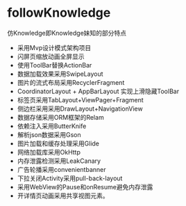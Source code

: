 # followKnowledge
仿Knowledge即Knowledge妹知的部分特点
 - 采用Mvp设计模式架构项目
 - 闪屏页缩放动画全屏显示
 - 使用ToolBar替换ActionBar
 - 数据加载效果采用SwipeLayout
 - 图片的流式布局采用RecyclerFragment
 - CoordinatorLayout + AppBarLayout 实现上滑隐藏ToolBar
 - 标签页采用TabLayout+ViewPager+Fragment
 - 侧边栏采用采用DrawLayout+NavigationView
 - 数据存储采用ORM框架的Relam
 - 依赖注入采用ButterKnife
 - 解析json数据采用Gson
 - 图片加载和缓存处理采用Glide
 - 网络加载库采用OkHttp
 - 内存泄露检测采用LeakCanary
 - 广告轮播采用convenientbanner
 - 下拉关闭Activity采用pull-back-layout
 - 采用WebView的Pause和onResume避免内存泄露
 - 开详情页动画采用共享视图元素。

